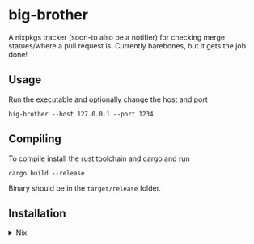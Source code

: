 # big-brother
A nixpkgs tracker (soon-to also be a notifier) for checking merge statues/where a pull request is.
Currently barebones, but it gets the job done!

## Usage
Run the executable and optionally change the host and port
```
big-brother --host 127.0.0.1 --port 1234
```

## Compiling
To compile install the rust toolchain and cargo and run
```
cargo build --release
```
Binary should be in the `target/release` folder.

## Installation
<details>
<summary>Nix</summary>
<br>
Add the flake as an input 

```nix
inputs = {
  big-brother.url = "github:snugnug/big-brother";
};
```

and then use it in your configuration.nix as so

```nix
  imports = [inputs.big-brother.nixosModules.default];
  
  services.big-brother = {
	  enable = true;
      port = 43523;
      environmentFile = "/srv/secrets/big-brother.env";
    };
  };
```

</details>

